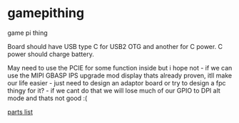 # gamepithing
game pi thing




Board should have USB type C for USB2 OTG and another for C power. C power should charge battery.


May need to use the PCIE for some function inside but i hope not - if we can use the MIPI GBASP IPS upgrade mod display thats already proven, itll make our life easier - just need to design an adaptor board or try to design a fpc thingy for it? - if we cant do that we will lose much of our GPIO to DPI alt mode and thats not good :(

[parts list](PARTS.MD)